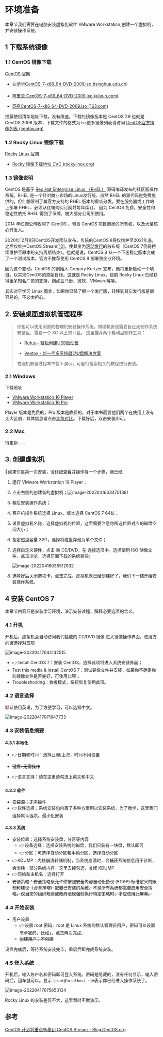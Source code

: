 # 环境准备

本章节我们需要在电脑安装虚拟化软件 VMware Workstation,创建一个虚拟机，并安装操作系统。



## 1 下载系统镜像

### 1.1 CentOS 镜像下载

[CentOS  官网](https://www.centos.org/)

-  :+1:[清华CentOS-7-x86_64-DVD-2009.iso (tsinghua.edu.cn)](https://mirrors.tuna.tsinghua.edu.cn/centos/7/isos/x86_64/CentOS-7-x86_64-DVD-2009.iso)

- [阿里云 CentOS-7-x86_64-DVD-2009.iso (aliyun.com)](http://mirrors.aliyun.com/centos/7/isos/x86_64/CentOS-7-x86_64-DVD-2009.iso)

- [网易CentOS-7-x86_64-DVD-2009.iso (163.com)](https://mirrors.163.com/centos/7/isos/x86_64/CentOS-7-x86_64-DVD-2009.iso)

推荐使用清华地址下载，没有限速。下载的镜像版本是 CentOS 7.9 也就是 CentOS 2009 版本，下载文件的格式为`iso`更多镜像列表请访问  [CentOS官方镜像列表 (centos.org) ](https://www.centos.org/download/mirrors/)

### 1.2 Rocky Linux 镜像下载

[Rocky Linux 官网](https://rockylinux.org/)

- [Rocky 镜像下载地址 DVD (rockylinux.org)](https://download.rockylinux.org/pub/rocky/8/isos/x86_64/Rocky-8.5-x86_64-dvd1.iso)

### 1.3 镜像说明

CentOS 是基于 [Red Hat Enterprise Linux （RHEL）](https://www.redhat.com/) 源码编译发布的社区版操作系统。RHEL 是一个针对商业市场的Linux发行版，虽然 RHEL 的源代码是免费提供的，但红帽限制了其官方支持的 RHEL 版本的重新分发。要在服务器或工作站上部署 RHEL，必须从红帽购买订阅并每年续订。 因为 CentOS 免费，安全性和稳定性依托 RHEL 得到了保障，被大部分公司所使用。 

2014 年红帽公司收购了 CentOS ，包含 CentOS 项目商标的所有权，以及大量核心开发人。

2020年12月8日CentOS开发团队宣布，传统的CentOS 8将仅维护至2021年底，之后仅维护CentOS Stream[[10\]](https://zh.wikipedia.org/wiki/CentOS#cite_note-10)，使其变为[滚动发行](https://zh.wikipedia.org/wiki/滾動發行)的散布版（CentOS 7仍将持续维护至原本的支持周期结束）。也就是说，CentOS 8 从一个下游稳定版本变成了一个测试版本，官方不推荐使用 CentOS 8 部署到企业环境。

因为这个变动，CentOS 的创始人 Gregory Kurtzer 宣布，他将重新启动一个项目，以实现CentOS的原始目标。这就是 Rocky Linux。目前 Rocky Linux 已经获得很多知名厂商的支持，例如亚马逊、微软、VMware等等。

其实对于学习 Linux 而言，如果你已经了解一个发行版，转移到其它发行版是很容易的，不必太担心。

## 2. 安装桌面虚拟机管理程序

> 你也可以使用闲置的物理机安装操作系统，物理机安装需要自己先制作系统安装盘，需要一个 8G 以上的 U盘。 这里推荐两个启动盘制作工具：
>
> - [Rufus - 轻松创建USB启动盘](https://rufus.ie/zh/)
>
> - [Ventoy - 新一代多系统启动U盘解决方案](https://www.ventoy.net/cn/index.html)
>
> 物理机安装过程本书暂不演示，可自行搜索相关的教程进行安装。

### 2.1 Windows

下载地址

- [VMware Workstation 16 Player](https://www.vmware.com/go/getplayer-win)
- [VMware Workstation 16 Pro](https://www.vmware.com/go/tryworkstation-win)

Player 版本是免费的，Pro 版本是收费的，对于本书而言他们两个在使用上没有太大区别，具体信息请点击[功能对比](https://www.vmware.com/cn/products/workstation-pro.html)。下载好后，双击安装即可。

### 2.2 Mac

待更新......

## 3. 创建虚拟机

 :pushpin:如果你是第一次安装，请仔细查看并操作每一个步骤，我已经

1. 运行 VMware Workstation 16 Player；

2. 点击右侧的创建新的虚拟机；![image-20220416034701381](../images/image-20220416034701381.png)

3. 稍后安装操作系统；

4. 客户机操作系统选择 Linux，版本选择 CentOS 7 64位；

5. 设置虚拟机名称，选择虚拟机的位置，这里需要注意你所选位置对应的磁盘空间大小；

6. 指定磁盘容量 32G，选择将磁盘存储为单个文件；

7. 选择自定义硬件，点击 新 CD/DVD，在 连接选项中，选择使用 ISO 映像文件，点击浏览，选择前面下载的系统镜像;

   ![image-20220416035512932](../images/image-20220416035512932.png)

8. 选择好后关闭选项卡，点击完成，虚拟机就已经创建好了，我们下一结开始安装操作系统。

## 4 安装 CentOS 7

本章节内容只是安装学习环境，演示安装过程，解释必要选项的含义。

### 4.1 开机

开机后，虚拟机会自动访问我们挂载的 CD/DVD 镜像,进入镜像操作界面，使用方向键选择对应项

![image-20220417044132515](../images/image-20220417044132515.png)

- :point_right:Install CentOS 7：安装 CentOS，选择此项将进入系统安装界面；
- Test this media & install CentOS 7：测试镜像文件并安装，如果你不确定你的镜像文件是否完好，可使用此项；
- Troubleshooting：救援模式，系统恢复使用此项。

### 4.2 语言选择

默认使用英语，为了方便学习，可以选择中文。

![image-20220417071647733](../images/image-20220417071647733.png)

### 4.3 安装信息摘要

#### 4.3.1 本地化

- :point_right:日期和时间：选择亚洲/上海，时间不用设置

- ~~键盘: 无需操作~~

- :point_right:语言支持：请在这里请勾选上英文和中文

#### 4.3.2 软件

- ~~安装源：无需操作~~
- :point_right:软件选择：系统安装包内置了多种方案用以安装系统，为了教学，这里我们选择默认选项，最小化安装

#### 4.3.3 系统

- 安装位置：选择系统安装盘，分区等内容
  - :point_right:设备选择：选择安装系统的磁盘，我们只装有一块盘，默认即可
  - :point_right:分区：可选择自动分区和手动分区，选择自动分区
- :point_right:KDUMP：内核崩溃转储机制，当系统崩溃时，会捕获系统信息用于诊断，会消耗一部分系统内存。这里去掉勾选，关闭 KDUMP
- :point_right:网络和主机名：选择打开
- ~~安装策略：安全策略条允许你按照安全内容自动化协议 (SCAP) 标准定义的限制和建议（*合规策略*）配置已安装的系统。不是所有系统都需要应用安全策略。仅当您的组织规则或政府法规强制执行特定策略时，才应使用此屏幕。~~

### 4.4 开始安装

- 用户设置
  - :point_right:设置 root 密码，root 是 Linux 系统的默认管理员用户，密码可以设置简单密码，比如`1`，点击两次完成。
  - ~~创建用户：不创建~~

设置完成后，等待系统安装完毕，重启后即完成系统安装。

### 4.5 登入系统

开机后，输入账户名和密码即可登入系统。密码是隐藏的，没有任何显示，输入密码后，回车就可以。显示 `[root@localhost ~]#`表示你已经进入操作系统了。

![image-20220417075853134](../images/image-20220417075853134.png)

Rocky Linux 的安装差异不大，这里暂时不做演示。

## 参考

[CentOS 计划将重点转移到 CentOS Stream – Blog.CentOS.org](https://blog.centos.org/2020/12/future-is-centos-stream/#comment-183642)

